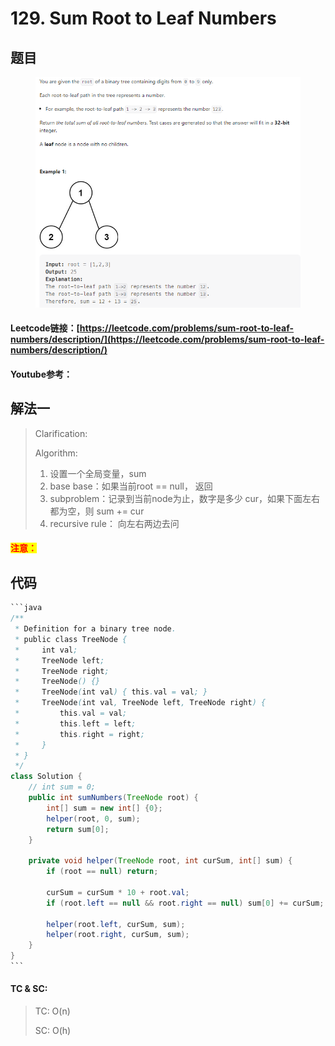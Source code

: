 # 129. Sum Root to Leaf Numbers

## 题目

<figure><img src="../../.gitbook/assets/image (160).png" alt=""><figcaption></figcaption></figure>

#### Leetcode链接：[https://leetcode.com/problems/sum-root-to-leaf-numbers/description/](https://leetcode.com/problems/sum-root-to-leaf-numbers/description/)

#### Youtube参考：

## 解法一

> Clarification:&#x20;
>
> Algorithm:&#x20;
>
> 1. 设置一个全局变量，sum
> 2. base base：如果当前root == null， 返回
> 3. subproblem：记录到当前node为止，数字是多少 cur，如果下面左右都为空，则 sum += cur
> 4. recursive rule： 向左右两边去问

#### <mark style="color:red;">注意：</mark>

## 代码

````java
```java
/**
 * Definition for a binary tree node.
 * public class TreeNode {
 *     int val;
 *     TreeNode left;
 *     TreeNode right;
 *     TreeNode() {}
 *     TreeNode(int val) { this.val = val; }
 *     TreeNode(int val, TreeNode left, TreeNode right) {
 *         this.val = val;
 *         this.left = left;
 *         this.right = right;
 *     }
 * }
 */
class Solution {
    // int sum = 0;
    public int sumNumbers(TreeNode root) {
        int[] sum = new int[] {0};
        helper(root, 0, sum);
        return sum[0];
    }

    private void helper(TreeNode root, int curSum, int[] sum) {
        if (root == null) return;

        curSum = curSum * 10 + root.val;
        if (root.left == null && root.right == null) sum[0] += curSum;

        helper(root.left, curSum, sum);
        helper(root.right, curSum, sum);
    }
}
```
````

#### TC & SC:&#x20;

> TC: O(n)
>
> SC: O(h)
